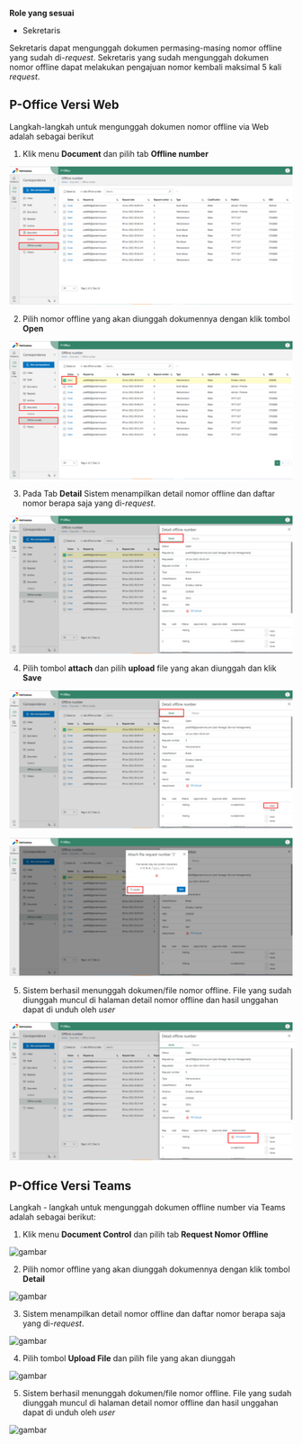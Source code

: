 **Role yang sesuai**

- Sekretaris

Sekretaris dapat mengunggah dokumen permasing-masing nomor offline yang sudah di-*request*. Sekretaris yang sudah mengunggah dokumen nomor offline dapat melakukan pengajuan nomor kembali maksimal 5 kali _request_. 

## **P-Office Versi Web**

Langkah-langkah untuk mengunggah dokumen nomor offline via Web adalah sebagai berikut

1. Klik menu **Document** dan pilih tab **Offline number**

![gambar](DocumentControl/DC_Web/02MM28.png)

2. Pilih nomor offline yang akan diunggah dokumennya dengan klik tombol **Open** 

![gambar](DocumentControl/DC_Web/02MM29.png)

3. Pada Tab **Detail** Sistem menampilkan detail nomor offline dan daftar nomor berapa saja yang di-*request*.

![gambar](DocumentControl/DC_Web/02MM30.png)

4. Pilih tombol **attach** dan pilih **upload** file yang akan diunggah dan klik **Save**

![gambar](DocumentControl/DC_Web/02MM31.png)

![gambar](DocumentControl/DC_Web/02MM312.png)

5. Sistem berhasil menunggah dokumen/file nomor offline. File yang sudah diunggah muncul di halaman detail nomor offline dan hasil unggahan dapat di unduh oleh *user*

![gambar](DocumentControl/DC_Web/02MM32.png)


## **P-Office Versi Teams**

Langkah - langkah untuk mengunggah dokumen offline number via Teams adalah sebagai berikut:

1. Klik menu **Document Control** dan pilih tab **Request Nomor Offline**

![gambar](DocumentControl/DC_Teams/DC29.png)

2. Pilih nomor offline yang akan diunggah dokumennya dengan klik tombol **Detail**

![gambar](DocumentControl/DC_Teams/DC30.png)

3. Sistem menampilkan detail nomor offline dan daftar nomor berapa saja yang di-*request*.

![gambar](DocumentControl/DC_Teams/DC31.png)

4. Pilih tombol **Upload File** dan pilih file yang akan diunggah

![gambar](DocumentControl/DC_Teams/DC33.png)

5. Sistem berhasil menunggah dokumen/file nomor offline. File yang sudah diunggah muncul di halaman detail nomor offline dan hasil unggahan dapat di unduh oleh *user*

![gambar](DocumentControl/DC_Teams/DC34.png)
